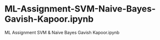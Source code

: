 # ML-Assignment-SVM-Naive-Bayes-Gavish-Kapoor.ipynb
ML Assignment SVM &amp; Naive Bayes  Gavish Kapoor.ipynb
